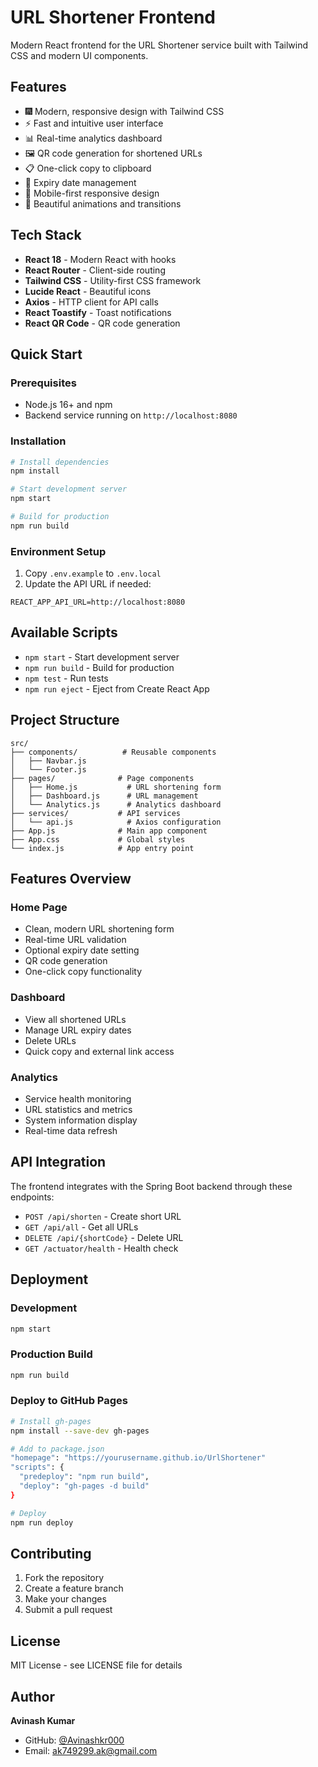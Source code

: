 # URL Shortener Frontend

Modern React frontend for the URL Shortener service built with Tailwind CSS and modern UI components.

## Features

- 🎆 Modern, responsive design with Tailwind CSS
- ⚡ Fast and intuitive user interface
- 📊 Real-time analytics dashboard
- 🖼 QR code generation for shortened URLs
- 📋 One-click copy to clipboard
- 📅 Expiry date management
- 📱 Mobile-first responsive design
- 🎨 Beautiful animations and transitions

## Tech Stack

- **React 18** - Modern React with hooks
- **React Router** - Client-side routing
- **Tailwind CSS** - Utility-first CSS framework
- **Lucide React** - Beautiful icons
- **Axios** - HTTP client for API calls
- **React Toastify** - Toast notifications
- **React QR Code** - QR code generation

## Quick Start

### Prerequisites

- Node.js 16+ and npm
- Backend service running on `http://localhost:8080`

### Installation

```bash
# Install dependencies
npm install

# Start development server
npm start

# Build for production
npm run build
```

### Environment Setup

1. Copy `.env.example` to `.env.local`
2. Update the API URL if needed:

```env
REACT_APP_API_URL=http://localhost:8080
```

## Available Scripts

- `npm start` - Start development server
- `npm run build` - Build for production
- `npm test` - Run tests
- `npm run eject` - Eject from Create React App

## Project Structure

```
src/
├── components/          # Reusable components
│   ├── Navbar.js
│   └── Footer.js
├── pages/              # Page components
│   ├── Home.js           # URL shortening form
│   ├── Dashboard.js      # URL management
│   └── Analytics.js      # Analytics dashboard
├── services/           # API services
│   └── api.js            # Axios configuration
├── App.js              # Main app component
├── App.css             # Global styles
└── index.js            # App entry point
```

## Features Overview

### Home Page
- Clean, modern URL shortening form
- Real-time URL validation
- Optional expiry date setting
- QR code generation
- One-click copy functionality

### Dashboard
- View all shortened URLs
- Manage URL expiry dates
- Delete URLs
- Quick copy and external link access

### Analytics
- Service health monitoring
- URL statistics and metrics
- System information display
- Real-time data refresh

## API Integration

The frontend integrates with the Spring Boot backend through these endpoints:

- `POST /api/shorten` - Create short URL
- `GET /api/all` - Get all URLs
- `DELETE /api/{shortCode}` - Delete URL
- `GET /actuator/health` - Health check

## Deployment

### Development
```bash
npm start
```

### Production Build
```bash
npm run build
```

### Deploy to GitHub Pages
```bash
# Install gh-pages
npm install --save-dev gh-pages

# Add to package.json
"homepage": "https://yourusername.github.io/UrlShortener"
"scripts": {
  "predeploy": "npm run build",
  "deploy": "gh-pages -d build"
}

# Deploy
npm run deploy
```

## Contributing

1. Fork the repository
2. Create a feature branch
3. Make your changes
4. Submit a pull request

## License

MIT License - see LICENSE file for details

## Author

**Avinash Kumar**
- GitHub: [@Avinashkr000](https://github.com/Avinashkr000)
- Email: ak749299.ak@gmail.com

